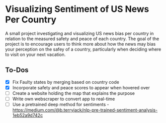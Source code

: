 # Visualizing Sentiment of US News Per Country

A small project investigating and visualizing US news bias per country in relation to the measured safety and peace of each country.
The goal of the project is to encourage users to think more about how the news may bias your perception 
on the safey of a country, particularly when deciding where to visit on your next vacation. 


## To-Dos
- [x] Fix Faulty states by merging based on country code
- [x] Incorporate safety and peace scores to appear when hovered over
- [ ] Create a website holding the map that explains the purpose 
- [ ] Write own webscraper to convert app to real-time
- [ ] Use a pretrained deep method for sentiments - https://medium.com/@b.terryjack/nlp-pre-trained-sentiment-analysis-1eb52a9d742c
